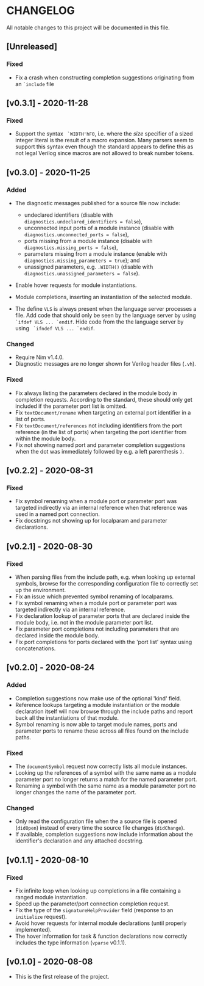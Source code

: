 # CHANGELOG

All notable changes to this project will be documented in this file.

## [Unreleased]

### Fixed

- Fix a crash when constructing completion suggestions originating from an
  `` `include `` file

## [v0.3.1] - 2020-11-28

### Fixed

- Support the syntax `` `WIDTH'hF0``, i.e. where the *size* specifier of a sized
  integer literal is the result of a macro expansion. Many parsers seem to
  support this syntax even though the standard appears to define this as not
  legal Verilog since macros are not allowed to break number tokens.

## [v0.3.0] - 2020-11-25

### Added

- The diagnostic messages published for a source file now include:

  - undeclared identifiers (disable with `diagnostics.undeclared_identifiers =
    false`),
  - unconnected input ports of a module instance (disable with
    `diagnostics.unconnected_ports = false`),
  - ports missing from a module instance (disable with
    `diagnostics.missing_ports = false`),
  - parameters missing from a module instance (enable with
    `diagnostics.missing_parameters = true`); and
  - unassigned parameters, e.g. `.WIDTH()` (disable with
    `diagnostics.unassigned_parameters = false`).

- Enable hover requests for module instantiations.

- Module completions, inserting an instantiation of the selected module.

- The define `VLS` is always present when the language server processes a file.
  Add code that should only be seen by the language server by using `` `ifdef
  VLS ... `endif ``. Hide code from the the language server by using `` `ifndef
  VLS ... `endif``.

### Changed

- Require Nim v1.4.0.
- Diagnostic messages are no longer shown for Verilog header files (`.vh`).

### Fixed

- Fix always listing the parameters declared in the module body in completion
  requests. According to the standard, these should only get included if the
  parameter port list is omitted.
- Fix `textDocument/rename` when targeting an external port identifier in a
  list of ports.
- Fix `textDocument/references` not including identifiers from the port
  reference (in the list of ports) when targeting the port identifier from
  within the module body.
- Fix not showing named port and parameter completion suggestions when the dot
  was immediately followed by e.g. a left parenthesis `)`.

## [v0.2.2] - 2020-08-31

### Fixed

- Fix symbol renaming when a module port or parameter port was targeted
  indirectly via an internal reference when that reference was used in a named
  port connection.
- Fix docstrings not showing up for localparam and parameter declarations.

## [v0.2.1] - 2020-08-30

### Fixed

- When parsing files from the include path, e.g. when looking up external
  symbols, browse for the corresponding configuration file to correctly set up
  the environment.
- Fix an issue which prevented symbol renaming of localparams.
- Fix symbol renaming when a module port or parameter port was targeted
  indirectly via an internal reference.
- Fix declaration lookup of parameter ports that are declared inside the module
  body, i.e. not in the module parameter port list.
- Fix parameter port completions not including parameters that are declared
  inside the module body.
- Fix port completions for ports declared with the 'port list' syntax using
  concatenations.

## [v0.2.0] - 2020-08-24

### Added

- Completion suggestions now make use of the optional 'kind' field.
- Reference lookups targeting a module instantiation or the module declaration
  itself will now browse through the include paths and report back all the
  instantiations of that module.
- Symbol renaming is now able to target module names, ports and parameter ports
  to rename these across all files found on the include paths.

### Fixed

- The `documentSymbol` request now correctly lists all module instances.
- Looking up the references of a symbol with the same name as a module parameter
  port no longer returns a match for the named parameter port.
- Renaming a symbol with the same name as a module parameter port no longer
  changes the name of the parameter port.

### Changed

- Only read the configuration file when the a source file is opened (`didOpen`)
  instead of every time the source file changes (`didChange`).
- If available, completion suggestions now include information about the
  identifier's declaration and any attached docstring.

## [v0.1.1] - 2020-08-10

### Fixed

- Fix infinite loop when looking up completions in a file containing a ranged
  module instantiation.
- Speed up the parameter/port connection completion request.
- Fix the type of the `signatureHelpProvider` field (response to an `initialize`
  request).
- Avoid hover requests for internal module declarations (until properly
  implemented).
- The hover information for task & function declarations now correctly includes
  the type information (`vparse` v0.1.1).

## [v0.1.0] - 2020-08-08

- This is the first release of the project.
